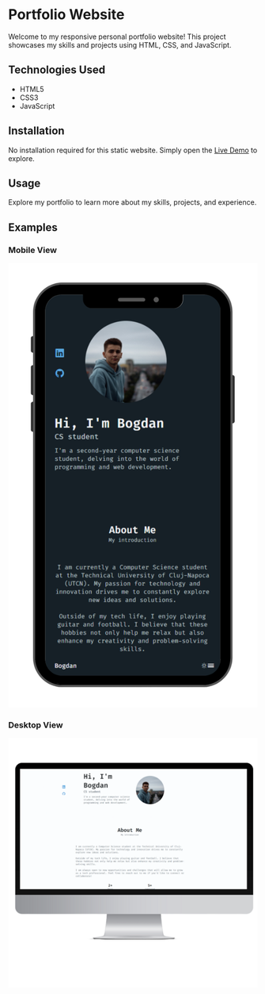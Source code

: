 # Portfolio Website

Welcome to my responsive personal portfolio website! This project showcases my skills and projects using HTML, CSS, and JavaScript.

## Technologies Used

- HTML5
- CSS3
- JavaScript 

## Installation

No installation required for this static website. Simply open the [Live Demo](https://bogdan016.github.io/Portofolio-Website/) to explore.

## Usage

Explore my portfolio to learn more about my skills, projects, and experience. 

## Examples

### Mobile View 
![Mobile View](assets/WebsiteIphone14.png)

### Desktop View
![Desktop View](assets/WebsiteDesktopFull1.png)


